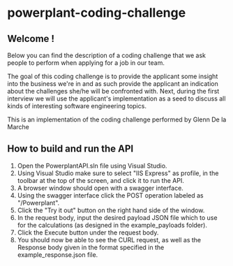 # powerplant-coding-challenge


## Welcome !

Below you can find the description of a coding challenge that we ask people to perform when applying
for a job in our team.

The goal of this coding challenge is to provide the applicant some insight into the business we're in and
as such provide the applicant an indication about the challenges she/he will be confronted with. Next, during the
first interview we will use the applicant's implementation as a seed to discuss all kinds of 
interesting software engineering topics.  

This is an implementation of the coding challenge performed by Glenn De la Marche

## How to build and run the API
1. Open the PowerplantAPI.sln file using Visual Studio.
2. Using Visual Studio make sure to select "IIS Express" as profile, in the toolbar at the top of the screen, and click it to run the API.
3. A browser window should open with a swagger interface.
4. Using the swagger interface click the POST operation labeled as "/Powerplant".
5. Click the "Try it out" button on the right hand side of the window.
6. In the request body, input the desired payload JSON file which to use for the calculations (as designed in the example_payloads folder).
7. Click the Execute button under the request body.
8. You should now be able to see the CURL request, as well as the Response body given in the format specified in the example_response.json file.
